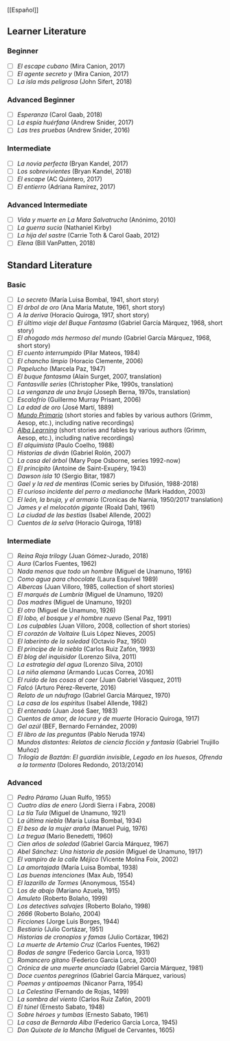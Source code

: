  [[Español]]
## Learner Literature

### Beginner
* [ ] _El escape cubano_ (Mira Canion, 2017)  
* [ ] _El agente secreto y_ (Mira Canion, 2017)  
* [ ] _La isla más peligrosa_ (John Sifert, 2018)  

### Advanced Beginner
* [ ] _Esperanza_ (Carol Gaab, 2018)  
* [ ] _La espía huérfana_ (Andrew Snider, 2017)
* [ ] _Las tres pruebas_ (Andrew Snider, 2016)  

### Intermediate
* [ ] _La novia perfecta_ (Bryan Kandel, 2017)  
* [ ] _Los sobrevivientes_ (Bryan Kandel, 2018)  
* [ ] _El escape_ (AC Quintero, 2017)  
* [ ] _El entierro_ (Adriana Ramírez, 2017)  

### Advanced Intermediate
* [ ] _Vida y muerte en La Mara Salvatrucha_ (Anónimo, 2010)  
* [ ] _La guerra sucia_ (Nathaniel Kirby)  
* [ ] _La hija del sastre_ (Carrie Toth & Carol Gaab, 2012)  
* [ ] _Elena_ (Bill VanPatten, 2018)

## Standard Literature

### Basic
* [ ] _Lo secreto_ (María Luisa Bombal, 1941, short story)
* [ ] _El árbol de oro_ (Ana María Matute, 1961, short story)
* [ ] _A la deriva_ (Horacio Quiroga, 1917, short story)
* [ ] _El último viaje del Buque Fantasma_ (Gabriel García Márquez, 1968, short story)
* [ ] _El ahogado más hermoso del mundo_ (Gabriel García Márquez, 1968, short story)
* [ ] _El cuento interrumpido_ (Pilar Mateos, 1984)
* [ ] _El chancho limpio_ (Horacio Clemente, 2006)
* [ ] _Papelucho_ (Marcela Paz, 1947)
* [ ] _El buque fantasma_ (Alain Surget, 2007, translation)
* [ ] _Fantasville series_ (Christopher Pike, 1990s, translation)
* [ ] _La venganza de una bruja_ (Joseph Berna, 1970s, translation)
* [ ] _Escalofrío_ (Guillermo Murray Prisant, 2006)
* [ ] _La edad de oro_ (José Martí, 1889)
* [ ] _[Mundo Primario](https://www.mundoprimaria.com/)_ (short stories and fables by various authors (Grimm, Aesop, etc.), including native recordings)
* [ ] _[Alba Learning](https://albalearning.com/audiolibros/cuentos/)_ (short stories and fables by various authors (Grimm, Aesop, etc.), including native recordings)
* [ ] _El alquimista_ (Paulo Coelho, 1988)
* [ ] _Historias de diván_ (Gabriel Rolón, 2007)
* [ ] _La casa del árbol_ (Mary Pope Osborne, series 1992-now)
* [ ] _El principito_ (Antoine de Saint-Exupéry, 1943)
* [ ] _Dawson isla 10_ (Sergio Bitar, 1987)
* [ ] _Gael y la red de mentiras_ (Comic series by Difusión, 1988-2018)
* [ ] _El curioso incidente del perro a medianoche_ (Mark Haddon, 2003)
* [ ] _El león, la bruja, y el armario_ (Cronicas de Narnia, 1950/2017 translation)
* [ ] _James y el melocotón gigante_ (Roald Dahl, 1961)
* [ ] _La ciudad de las bestias_ (Isabel Allende, 2002)
* [ ] _Cuentos de la selva_ (Horacio Quiroga, 1918)

### Intermediate
* [ ] _Reina Roja trilogy_ (Juan Gómez-Jurado, 2018)
* [ ] _Aura_ (Carlos Fuentes, 1962)
* [ ] _Nada menos que todo un hombre_ (Miguel de Unamuno, 1916)
* [ ] _Como agua para chocolate_ (Laura Esquivel 1989)
* [ ] _Albercas_ (Juan Villoro, 1985, collection of short stories)
* [ ] _El marqués de Lumbría_ (Miguel de Unamuno, 1920)
* [ ] _Dos madres_ (Miguel de Unamuno, 1920)
* [ ] _El otro_ (Miguel de Unamuno, 1926)
* [ ] _El lobo, el bosque y el hombre nuevo_ (Senal Paz, 1991)
* [ ] _Los culpables_ (Juan Villoro, 2008, collection of short stories)
* [ ] _El corazón de Voltaire_ (Luis López Nieves, 2005)
* [ ] _El laberinto de la soledad_ (Octavio Paz, 1950)
* [ ] _El principe de la niebla_ (Carlos Ruiz Zafón, 1993)
* [ ] _El blog del inquisidor_ (Lorenzo Silva, 2011)
* [ ] _La estrategia del agua_ (Lorenzo Silva, 2010)
* [ ] _La niña alemana_ (Armando Lucas Correa, 2016)
* [ ] _El ruido de las cosas al caer_ (Juan Gabriel Vásquez, 2011)
* [ ] _Falcó_ (Arturo Pérez-Reverte, 2016)
* [ ] _Relato de un náufrago_ (Gabriel Garcia Márquez, 1970)
* [ ] _La casa de los espíritus_ (Isabel Allende, 1982)
* [ ] _El entenado_ (Juan José Saer, 1983)
* [ ] _Cuentos de amor, de locura y de muerte_ (Horacio Quiroga, 1917)
* [ ] _Gel azúl_ (BEF, Bernardo Fernández, 2009)
* [ ] _El libro de las preguntas_ (Pablo Neruda 1974)
* [ ] _Mundos distantes: Relatos de ciencia ficción y fantasía_ (Gabriel Trujillo Muñoz)
* [ ] _Trilogía de Baztán_: _El guardián invisible_, _Legado en los huesos_, _Ofrenda a la tormenta_ (Dolores Redondo, 2013/2014)

### Advanced
* [ ] _Pedro Páramo_ (Juan Rulfo, 1955)
* [ ] _Cuatro días de enero_ (Jordi Sierra i Fabra, 2008)
* [ ] _La tía Tula_ (Miguel de Unamuno, 1921)
* [ ] _La última niebla_ (María Luisa Bombal, 1934)
* [ ] _El beso de la mujer araña_ (Manuel Puig, 1976)
* [ ] _La tregua_ (Mario Benedetti, 1960)
* [ ] _Cien años de soledad_ (Gabriel Garcia Márquez, 1967)
* [ ] _Abel Sánchez: Una historia de pasión_ (Miguel de Unamuno, 1917)
* [ ] _El vampiro de la calle Méjico_ (Vicente Molina Foix, 2002)
* [ ] _La amortajada_ (María Luisa Bombal, 1938)
* [ ] _Las buenas intenciones_ (Max Aub, 1954)
* [ ] _El lazarillo de Tormes_ (Anonymous, 1554)
* [ ] _Los de abajo_ (Mariano Azuela, 1915)
* [ ] _Amuleto_ (Roberto Bolaño, 1999)
* [ ] _Los detectives salvajes_ (Roberto Bolaño, 1998)
* [ ] _2666_ (Roberto Bolaño, 2004)
* [ ] _Ficciones_ (Jorge Luis Borges, 1944)
* [ ] _Bestiario_ (Julio Cortázar, 1951)
* [ ] _Historias de cronopios y famas_ (Julio Cortázar, 1962)
* [ ] _La muerte de Artemio Cruz_ (Carlos Fuentes, 1962)
* [ ] _Bodas de sangre_ (Federico Garcia Lorca, 1931)
* [ ] _Romancero gitano_ (Federico Garcia Lorca, 2000)
* [ ] _Crónica de una muerte anunciada_ (Gabriel Garcia Márquez, 1981)
* [ ] _Doce cuentos peregrinos_ (Gabriel Garcia Márquez, various)
* [ ] _Poemas y antipoemas_ (Nicanor Parra, 1954)
* [ ] _La Celestina_ (Fernando de Rojas, 1499)
* [ ] _La sombra del viento_ (Carlos Ruiz Zafón, 2001)
* [ ] _El túnel_ (Ernesto Sabato, 1948)
* [ ] _Sobre héroes y tumbas_ (Ernesto Sabato, 1961)
* [ ] _La casa de Bernarda Alba_ (Federico Garcia Lorca, 1945)
* [ ] _Don Quixote de la Mancha_ (Miguel de Cervantes, 1605)
